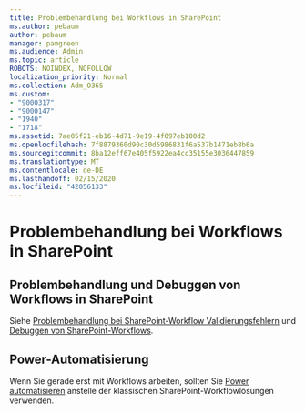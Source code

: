```yaml
---
title: Problembehandlung bei Workflows in SharePoint
ms.author: pebaum
author: pebaum
manager: pamgreen
ms.audience: Admin
ms.topic: article
ROBOTS: NOINDEX, NOFOLLOW
localization_priority: Normal
ms.collection: Adm_O365
ms.custom:
- "9000317"
- "9000147"
- "1940"
- "1718"
ms.assetid: 7ae05f21-eb16-4d71-9e19-4f097eb100d2
ms.openlocfilehash: 7f8879360d90c30d5986831f6a537b1471eb8b6a
ms.sourcegitcommit: 8ba12eff67e405f5922ea4cc35155e3036447859
ms.translationtype: MT
ms.contentlocale: de-DE
ms.lasthandoff: 02/15/2020
ms.locfileid: "42056133"
---
```

# <a name="troubleshoot-workflows-in-sharepoint"></a>Problembehandlung bei Workflows in SharePoint

## <a name="troubleshoot-and-debug-workflows-in-sharepoint"></a>Problembehandlung und Debuggen von Workflows in SharePoint

Siehe [Problembehandlung bei SharePoint-Workflow Validierungsfehlern](https://docs.microsoft.com/sharepoint/dev/general-development/troubleshooting-sharepoint-server-workflow-validation-errors-in-visio) und [Debuggen von SharePoint-Workflows](https://docs.microsoft.com/sharepoint/dev/general-development/debugging-sharepoint-server-workflows).

## <a name="power-automate"></a>Power-Automatisierung

Wenn Sie gerade erst mit Workflows arbeiten, sollten Sie [Power automatisieren](https://docs.microsoft.com/power-automate/modern-approvals) anstelle der klassischen SharePoint-Workflowlösungen verwenden.

